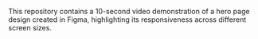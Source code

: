 This repository contains a 10-second video demonstration of a hero page design created in Figma, highlighting its responsiveness across different screen sizes.
